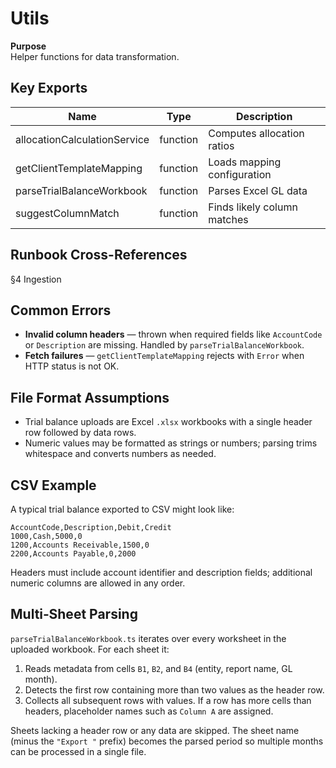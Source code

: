# Utils

**Purpose**    
Helper functions for data transformation.

## Key Exports
| Name | Type | Description |
|------|------|-------------|
| allocationCalculationService | function | Computes allocation ratios |
| getClientTemplateMapping | function | Loads mapping configuration |
| parseTrialBalanceWorkbook | function | Parses Excel GL data |
| suggestColumnMatch | function | Finds likely column matches |

## Runbook Cross-References
§4 Ingestion

## Common Errors
- **Invalid column headers** — thrown when required fields like `AccountCode` or `Description` are missing. Handled by `parseTrialBalanceWorkbook`.
- **Fetch failures** — `getClientTemplateMapping` rejects with `Error` when HTTP status is not OK.

## File Format Assumptions
- Trial balance uploads are Excel `.xlsx` workbooks with a single header row followed by data rows.
- Numeric values may be formatted as strings or numbers; parsing trims whitespace and converts numbers as needed.

## CSV Example
A typical trial balance exported to CSV might look like:

```csv
AccountCode,Description,Debit,Credit
1000,Cash,5000,0
1200,Accounts Receivable,1500,0
2200,Accounts Payable,0,2000
```

Headers must include account identifier and description fields; additional
numeric columns are allowed in any order.

## Multi‑Sheet Parsing
`parseTrialBalanceWorkbook.ts` iterates over every worksheet in the uploaded
workbook. For each sheet it:

1. Reads metadata from cells `B1`, `B2`, and `B4` (entity, report name, GL month).
2. Detects the first row containing more than two values as the header row.
3. Collects all subsequent rows with values. If a row has more cells than
   headers, placeholder names such as `Column A` are assigned.

Sheets lacking a header row or any data are skipped. The sheet name (minus the
`"Export "` prefix) becomes the parsed period so multiple months can be processed
in a single file.
